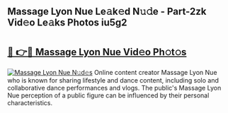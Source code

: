 ## Massage Lyon Nue Le𝚊k𝚎d N𝚞𝚍e - Part-2zk Vid𝚎o Le𝚊ks Photos iu5g2

# <h2><a href="http://fb74c9c.evod.top/?m=Massage+Lyon+Nue">🔗 👉🔴 Massage Lyon Nue Vid𝚎o Ph𝚘t𝚘s</a></h2>

[![Massage Lyon Nue N𝚞d𝚎s](https://i.imgur.com/8V9OHl7.gif)](http://fb74c9c.evod.top/?m=Massage+Lyon+Nue)
Online content creator Massage Lyon Nue who is known for sharing lifestyle and dance content, including solo and collaborative dance performances and vlogs. The public's Massage Lyon Nue perception of a public figure can be influenced by their personal characteristics. 
